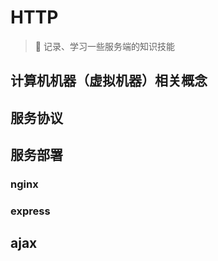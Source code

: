 # HTTP
> :rocket: 记录、学习一些服务端的知识技能

## 计算机机器（虚拟机器）相关概念

## 服务协议

## 服务部署

### nginx

### express

## ajax
